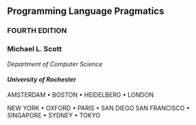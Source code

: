 ## **Programming Language Pragmatics**

### FOURTH EDITION

### Michael L. Scott
*Department of Computer Science*

#### *University of Rochester*

AMSTERDAM • BOSTON • HEIDELBERG • LONDON

NEW YORK • OXFORD • PARIS • SAN DIEGO
SAN FRANCISCO • SINGAPORE • SYDNEY • TOKYO

